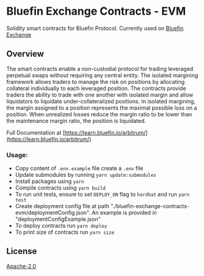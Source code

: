 # Bluefin Exchange Contracts - EVM

Solidity smart contracts for Bluefin Protocol. Currently used on [Bluefin Exchange](https://trade.bluefin.io)

## **Overview**

The smart contracts enable a non-custodial protocol for trading leveraged perpetual swaps without requiring any central entity. The isolated margining framework allows traders to manage the risk on positions by allocating collateral individually to each leveraged position. The contracts provide traders the ability to trade with one another with isolated margin and allow liquidators to liquidate under-collateralized positions. In isolated margining, the margin assigned to a position represents the maximal possible loss on a position. When unrealized losses reduce the margin ratio to be lower than the maintenance margin ratio, the position is liquidated.

Full Documentation at [https://learn.bluefin.io/arbitrum/](https://learn.bluefin.io/arbitrum/)

### Usage:
- Copy content of `.env.example` file create a `.env` file
- Update submodules by running `yarn update:submodules`
- Install packages using `yarn`
- Compile contracts using `yarn build`
- To run unit tests, ensure to set `DEPLOY_ON` flag  to `hardhat` and run `yarn test`
- Create deployment config file at path "./bluefin-exchange-contracts-evm/deploymentConfig.json". An example is provided in "deploymentConfigExample.json"
- To deploy contracts run `yarn deploy`
- To print size of contracts run `yarn size`

## License

[Apache-2.0](https://github.com/fireflyprotocol/bluefin-exchange-contracts-evm/blob/main/LICENSE)
